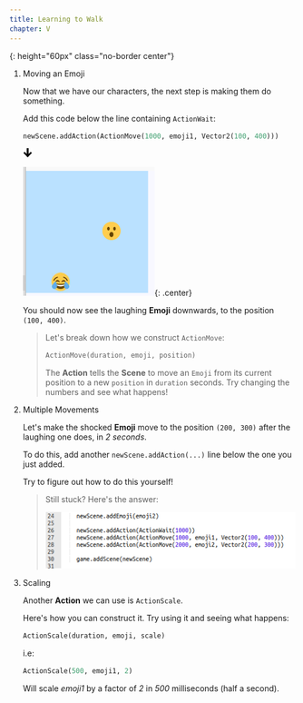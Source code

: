```yaml
---
title: Learning to Walk
chapter: V
---
```

[arrow_down]: /assets/images/core/icons/down_arrow.svg
{: height="60px" class="no-border center"}

1.  Moving an Emoji
    
    Now that we have our characters, the next step is making them do something.

    Add this code below the line containing `ActionWait`:

    ```python
    newScene.addAction(ActionMove(1000, emoji1, Vector2(100, 400)))
    ```

    ![arrow_down]

    ![It moved!](/assets/images/contrib/movement/movement.png){: .center}

    You should now see the laughing **Emoji** downwards, to the position `(100, 400)`.

    > Let's break down how we construct `ActionMove`:
    > ```python
    > ActionMove(duration, emoji, position)
    > ```
    > The **Action** tells the **Scene** to move an `Emoji` from its current position to a new `position` in `duration` seconds.
    > Try changing the numbers and see what happens!

3.  Multiple Movements

    Let's make the shocked **Emoji** move to the position `(200, 300)` after the laughing one does, in *2 seconds*.

    To do this, add another ```newScene.addAction(...)``` line below the one you just added.

    Try to figure out how to do this yourself!

    > Still stuck? Here's the answer:
    > 
    > ![Answer](/assets/images/contrib/movement/movement_1.png)

4.  Scaling

    Another **Action** we can use is `ActionScale`.

    Here's how you can construct it. Try using it and seeing what happens:

    ```python
    ActionScale(duration, emoji, scale)
    ```
    i.e:
    ```python
    ActionScale(500, emoji1, 2)
    ```
    Will scale *emoji1* by a factor of *2* in *500* milliseconds (half a second).